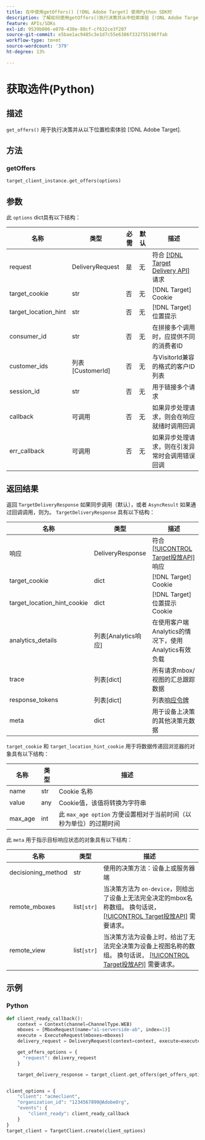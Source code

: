 ```yaml
---
title: 在中使用getOffers() [!DNL Adobe Target] 使用Python SDK时
description: 了解如何使用getOffers()执行决策并从中检索体验 [!DNL Adobe Target].
feature: APIs/SDKs
exl-id: 9539b806-e070-430e-80cf-cf632ce3f207
source-git-commit: e5bae1ac9485c3e1d7c55e6386f332755196ffab
workflow-type: tm+mt
source-wordcount: '379'
ht-degree: 13%

---
```


# 获取选件(Python)

## 描述

`get_offers()` 用于执行决策并从以下位置检索体验 [!DNL Adobe Target].


## 方法

### getOffers

```python {line-numbers="true"}
target_client_instance.get_offers(options)
```

## 参数

此 `options` dict具有以下结构：

| 名称 | 类型 | 必需 | 默认 | 描述 |
| --- | --- | --- | --- | --- |
| request | DeliveryRequest | 是 | 无 | 符合 [[!DNL Target Delivery API]](/help/dev/implement/delivery-api/overview.md) 请求 |
| target_cookie | str | 否 | 无 | [!DNL Target] Cookie |
| target_location_hint | str | 否 | 无 | [!DNL Target] 位置提示 |
| consumer_id | str | 否 | 无 | 在拼接多个调用时，应提供不同的消费者ID |
| customer_ids | 列表[CustomerId] | 否 | 无 | 与VisitorId兼容的格式的客户ID列表 |
| session_id | str | 否 | 无 | 用于链接多个请求 |
| callback | 可调用 | 否 | 无 | 如果异步处理请求，则会在响应就绪时调用回调 |
| err_callback | 可调用 | 否 | 无 | 如果异步处理请求，则在引发异常时会调用错误回调 |

## 返回结果

返回 `TargetDeliveryResponse` 如果同步调用（默认），或者 `AsyncResult` 如果通过回调调用，则为。 `TargetDeliveryResponse` 具有以下结构：

| 名称 | 类型 | 描述 |
| --- | --- | --- |
| 响应 | DeliveryResponse | 符合 [[!UICONTROL Target投放API]](/help/dev/implement/delivery-api/overview.md) 响应 |
| target_cookie | dict | [!DNL Target] Cookie |
| target_location_hint_cookie | dict | [!DNL Target] 位置提示Cookie |
| analytics_details | 列表[Analytics响应] | 在使用客户端Analytics的情况下，使用Analytics有效负载 |
| trace | 列表[dict] | 所有请求mbox/视图的汇总跟踪数据 |
| response_tokens | 列表[dict] | 列&#x200B;表[响应令牌](https://experienceleague.adobe.com/docs/target/using/administer/response-tokens.html) |
| meta | dict | 用于设备上决策的其他决策元数据 |

`target_cookie` 和 `target_location_hint_cookie` 用于将数据传递回浏览器的对象具有以下结构：

| 名称 | 类型 | 描述 |
| --- | --- | --- |
| name | str | Cookie 名称 |
| value | any | Cookie值，该值将转换为字符串 |
| max_age | int | 此 `max_age option` 方便设置相对于当前时间（以秒为单位）的过期时间 |

此 `meta` 用于指示目标响应状态的对象具有以下结构：

| 名称 | 类型 | 描述 |
| --- | --- | --- |
| decisioning_method | str | 使用的决策方法：设备上或服务器端 |
| remote_mboxes | list`[str]` | 当决策方法为 `on-device`，则给出了设备上无法完全决定的mbox名称数组。 换句话说， [[!UICONTROL Target投放API]](/help/dev/implement/delivery-api/overview.md) 需要请求。 |
| remote_view | list`[str]` | 当决策方法为设备上时，给出了无法完全决策为设备上视图名称的数组。 换句话说， [[!UICONTROL Target投放API]](/help/dev/implement/delivery-api/overview.md) 需要请求。 |

## 示例

### Python

```python {line-numbers="true"}
def client_ready_callback():
    context = Context(channel=ChannelType.WEB)
    mboxes = [MboxRequest(name="a1-serverside-ab", index=1)]
    execute = ExecuteRequest(mboxes=mboxes)
    delivery_request = DeliveryRequest(context=context, execute=execute)

    get_offers_options = {
      "request": delivery_request
    }

    target_delivery_response = target_client.get_offers(get_offers_options)


client_options = {
    "client": "acmeclient",
    "organization_id": "1234567890@AdobeOrg",
    "events": {
        "client_ready": client_ready_callback
    }
}
target_client = TargetClient.create(client_options)
```
